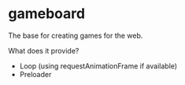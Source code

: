 gameboard
=========

The base for creating games for the web.  

What does it provide?
* Loop (using requestAnimationFrame if available)
* Preloader